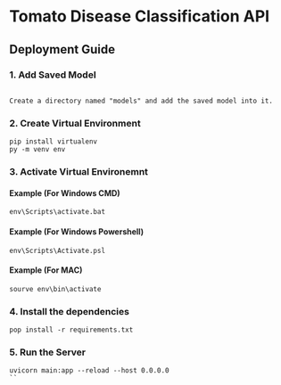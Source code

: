 # Tomato Disease Classification API

## Deployment Guide

### 1. Add Saved Model
```

Create a directory named "models" and add the saved model into it.
```

### 2. Create Virtual Environment
```
pip install virtualenv
py -m venv env
```

### 3. Activate Virtual Environemnt

#### Example (For Windows CMD)
```
env\Scripts\activate.bat
```

#### Example (For Windows Powershell)
```
env\Scripts\Activate.psl
```

#### Example (For MAC)
```
sourve env\bin\activate
```

### 4. Install the dependencies
```
pop install -r requirements.txt
```

### 5. Run the Server
```
uvicorn main:app --reload --host 0.0.0.0
``